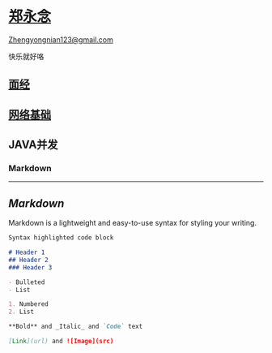 



# [郑永念](https://yn-zheng.github.io/about/me.html)

Zhengyongnian123@gmail.com

快乐就好咯



## [面经](https://yn-zheng.github.io/job/conclusion.html)

## [网络基础](https://yn-zheng.github.io/CSBasic/CI)

## JAVA并发



### Markdown







---

## *Markdown*

Markdown is a lightweight and easy-to-use syntax for styling your writing.

```markdown
Syntax highlighted code block

# Header 1
## Header 2
### Header 3

- Bulleted
- List

1. Numbered
2. List

**Bold** and _Italic_ and `Code` text

[Link](url) and ![Image](src)
```



